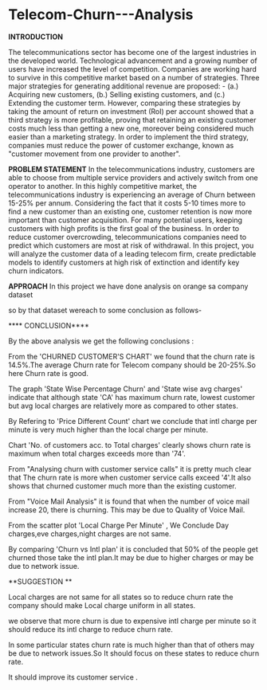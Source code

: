 # Telecom-Churn---Analysis

**INTRODUCTION**

The telecommunications sector has become one of the largest industries in the developed world. Technological advancement and a growing number of users have increased the level of competition. Companies are working hard to survive in this competitive market based on a number of strategies. Three major strategies for generating additional revenue are proposed: - (a.) Acquiring new customers, (b.) Selling existing customers, and (c.) Extending the customer term. However, comparing these strategies by taking the amount of return on investment (RoI) per account showed that a third strategy is more profitable, proving that retaining an existing customer costs much less than getting a new one, moreover being considered much easier than a marketing strategy. In order to implement the third strategy, companies must reduce the power of customer exchange, known as "customer movement from one provider to another".

**PROBLEM STATEMENT**
In the telecommunications industry, customers are able to choose from multiple service providers and actively switch from one operator to another. In this highly competitive market, the telecommunications industry is experiencing an average of  Churn between 15-25% per annum. Considering the fact that it costs 5-10 times more to find a new customer than an existing one, customer retention is now more important than customer acquisition. 
For many potential users, keeping customers with high profits is the first goal of the business. 
In order to reduce customer overcrowding, telecommunications companies need to predict which customers are most at risk of withdrawal.
In this project, you will analyze the customer data of a leading telecom firm, create predictable models to identify customers at high risk of extinction and identify key churn indicators.



**APPROACH**
In this project we have done analysis on orange sa company dataset

so by that dataset wereach to some conclusion as follows-

**** CONCLUSION****


By the above analysis we get the following conclusions :

From the 'CHURNED CUSTOMER'S CHART' we found that the churn rate is 14.5%.The average Churn rate for Telecom company should be 20-25%.So here Churn rate is good.

The graph 'State Wise Percentage Churn' and 'State wise avg charges' indicate that although state 'CA' has maximum churn rate, lowest customer but avg local charges are relatively more as compared to other states.

By Refering to 'Price Different Count' chart we conclude that intl charge per minute is very much higher than the local charge per minute.

Chart 'No. of customers acc. to Total charges' clearly shows churn rate is maximum when total charges exceeds more than '74'.

From "Analysing churn with customer service calls" it is pretty much clear that The churn rate is more when customer service calls exceed '4'.It also shows that churned customer much more than the existing customer.

From "Voice Mail Analysis" it is found that when the number of voice mail increase 20, there is churning. This may be due to Quality of Voice Mail.

From the scatter plot 'Local Charge Per Minute' , We Conclude Day charges,eve charges,night charges are not same.

By comparing 'Churn vs Intl plan' it is concluded that 50% of the people get churned those take the intl plan.It may be due to higher charges or may be due to network issue.

 **SUGGESTION
 **
 
Local charges are not same for all states so to reduce churn rate the company should make Local charge uniform in all states.

we observe that more churn is due to expensive intl charge per minute so it should reduce its intl charge to reduce churn rate.

In some particular states churn rate is much higher than that of others may be due to network issues.So It should focus on these states to reduce churn rate.

It should improve its customer service .
